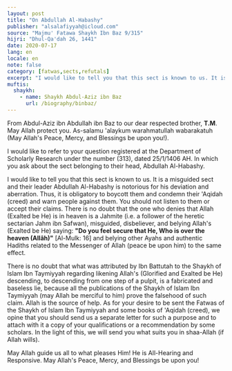 ```yaml
---
layout: post
title: "On Abdullah Al-Habashy"
publisher: "alsalafiyyah@icloud.com"
source: "Majmu' Fatawa Shaykh Ibn Baz 9/315"
hijri: "Dhul-Qa'dah 26, 1441"
date: 2020-07-17
lang: en
locale: en
note: false
category: [fatwas,sects,refutals]
excerpt: "I would like to tell you that this sect is known to us. It is a misguided sect and their leader Abdullah Al-Habashy is notorious for his deviation and aberration. Thus, it is obligatory to boycott them and condemn their 'Aqidah (creed) and warn people against them."
muftis:
  shaykh: 
    - name: Shaykh Abdul-Aziz ibn Baz
      url: /biography/binbaz/
---
```


From Abdul-Aziz ibn Abdullah ibn Baz to our dear respected brother, **T.M**. May Allah protect you. As-salamu 'alaykum warahmatullah wabarakatuh (May Allah's Peace, Mercy, and Blessings be upon you!). 

I would like to refer to your question registered at the Department of Scholarly Research under the number (313), dated 25/1/1406 AH. In which you ask about the sect belonging to their head, Abdullah Al-Habashy.

I would like to tell you that this sect is known to us. It is a misguided sect and their leader Abdullah Al-Habashy is notorious for his deviation and aberration. Thus, it is obligatory to boycott them and condemn their 'Aqidah (creed) and warn people against them. You should not listen to them or accept their claims. There is no doubt that the one who denies that Allah (Exalted be He) is in heaven is a Jahmite (i.e. a follower of the heretic sectarian Jahm ibn Safwan), misguided, disbeliever, and belying Allah's (Exalted be He) saying: **"Do you feel secure that He, Who is over the heaven (Allâh)"** [Al-Mulk: 16] and belying other Ayahs and authentic Hadiths related to the Messenger of Allah (peace be upon him) to the same effect. 

There is no doubt that what was attributed by Ibn Battutah to the Shaykh of Islam Ibn Taymiyyah regarding likening Allah's (Glorified and Exalted be He) descending, to descending from one step of a pulpit, is a fabricated and baseless lie, because all the publications of the Shaykh of Islam Ibn Taymiyyah (may Allah be merciful to him) prove the falsehood of such claim. Allah is the source of help. As for your desire to be sent the Fatwas of the Shaykh of Islam Ibn Taymiyyah and some books of 'Aqidah (creed), we opine that you should send us a separate letter for such a purpose and to attach with it a copy of your qualifications or a recommendation by some scholars. In the light of this, we will send you what suits you in shaa-Allah (if Allah wills). 

May Allah guide us all to what pleases Him! He is All-Hearing and Responsive. May Allah's Peace, Mercy, and Blessings be upon you!
